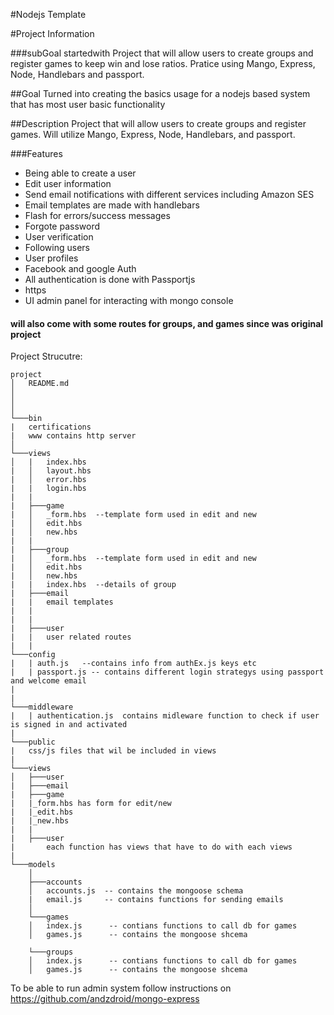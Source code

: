#Nodejs Template

#Project Information 

###subGoal startedwith
Project that will allow users to create groups and register games to keep win and lose ratios.
Pratice using Mango, Express, Node, Handlebars and passport.

##Goal
Turned into creating the basics usage for a nodejs based system that has most user basic functionality

##Description
Project that will allow users to create groups and register games.
Will utilize  Mango, Express, Node, Handlebars, and passport.

###Features
* Being able to create a user  
* Edit user information
* Send email notifications with different services including Amazon SES
* Email templates are made with handlebars
* Flash for errors/success messages
* Forgote password
* User verification
* Following users
* User profiles
* Facebook and google Auth
* All authentication is done with Passportjs
* https
* UI admin panel for interacting with mongo console

#### <b> will also come with some routes for groups, and games since was original project</b>


Project Strucutre:
```
project
│   README.md
│     
│
│
└───bin
|   certifications
|   www contains http server
│     
└───views
│   |   index.hbs
|   │   layout.hbs
|   │   error.hbs
|   |   login.hbs
|   | 
|   ├───game
|   │   _form.hbs  --template form used in edit and new
|   │   edit.hbs
|   │   new.hbs
|   |
|   ├───group
|   │   _form.hbs  --template form used in edit and new
|   │   edit.hbs
|   │   new.hbs
|   |   index.hbs  --details of group
|   ├───email
|   |   email templates
|   |
|   |
|   ├───user
|   |   user related routes
|   |
└───config
|   | auth.js   --contains info from authEx.js keys etc
|   | passport.js -- contains different login strategys using passport and welcome email
|
|
└───middleware
|   | authentication.js  contains midleware function to check if user is signed in and activated
|
└───public
|   css/js files that wil be included in views
|
└───views
│   ├───user
|   ├───email
|   ├───game
|   |_form.hbs has form for edit/new
|   |_edit.hbs
|   |_new.hbs
|   |
|   ├───user
|       each function has views that have to do with each views
|
└───models
    │
    ├───accounts
    │   accounts.js  -- contains the mongoose schema
    |   email.js     -- contains functions for sending emails
    │
    └───games
    │   index.js      -- contians functions to call db for games
    │   games.js      -- contains the mongoose shcema
        
    └───groups
    │   index.js      -- contians functions to call db for games
    │   games.js      -- contains the mongoose shcema
```

To be able to run admin system
follow instructions on 
https://github.com/andzdroid/mongo-express
